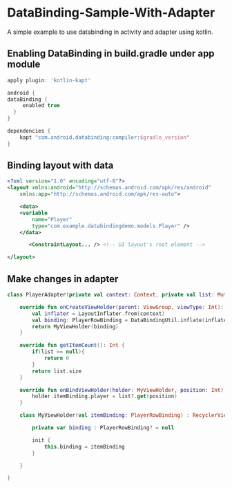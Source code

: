 # DataBinding-Sample-With-Adapter
A simple example to use databinding in activity and adapter using kotlin.


## Enabling DataBinding in build.gradle under app module
```gradle
apply plugin: 'kotlin-kapt'

android {
dataBinding {
     enabled true
  }
}

dependencies {
    kapt "com.android.databinding:compiler:$gradle_version"
}
```

## Binding layout with data
```xml
<?xml version="1.0" encoding="utf-8"?>
<layout xmlns:android="http://schemas.android.com/apk/res/android"
    xmlns:app="http://schemas.android.com/apk/res-auto">

    <data>
    <variable
        name="Player"
        type="com.example.databindingdemo.models.Player" />
    </data>

       <ConstraintLayout... /> <!-- UI layout's root element -->

</layout>
```

## Make changes in adapter
```kotlin
class PlayerAdapter(private val context: Context, private val list: MutableList<Player>?) : RecyclerView.Adapter<PlayerAdapter.MyViewHolder>() {

    override fun onCreateViewHolder(parent: ViewGroup, viewType: Int): MyViewHolder {
        val inflater = LayoutInflater.from(context)
        val binding: PlayerRowBinding = DataBindingUtil.inflate(inflater, R.layout.player_row,parent,false)
        return MyViewHolder(binding)
    }

    override fun getItemCount(): Int {
        if(list == null){
            return 0
        }
        return list.size
    }

    override fun onBindViewHolder(holder: MyViewHolder, position: Int) {
        holder.itemBinding.player = list?.get(position)
    }

    class MyViewHolder(val itemBinding: PlayerRowBinding) : RecyclerView.ViewHolder(itemBinding.root){

        private var binding : PlayerRowBinding? = null

        init {
            this.binding = itemBinding
        }

    }

}
```
